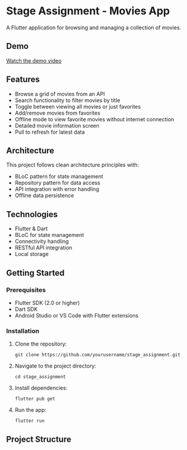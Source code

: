 # Stage Assignment - Movies App

A Flutter application for browsing and managing a collection of movies.

## Demo 

[Watch the demo video](./assets/demo/app-demo.mp4)

## Features

- Browse a grid of movies from an API
- Search functionality to filter movies by title
- Toggle between viewing all movies or just favorites
- Add/remove movies from favorites
- Offline mode to view favorite movies without internet connection
- Detailed movie information screen
- Pull to refresh for latest data

## Architecture

This project follows clean architecture principles with:
- BLoC pattern for state management
- Repository pattern for data access
- API integration with error handling
- Offline data persistence

## Technologies

- Flutter & Dart
- BLoC for state management
- Connectivity handling
- RESTful API integration
- Local storage

## Getting Started

### Prerequisites

- Flutter SDK (2.0 or higher)
- Dart SDK
- Android Studio or VS Code with Flutter extensions

### Installation

1. Clone the repository:
   ```
   git clone https://github.com/yourusername/stage_assignment.git
   ```

2. Navigate to the project directory:
   ```
   cd stage_assignment
   ```

3. Install dependencies:
   ```
   flutter pub get
   ```

4. Run the app:
   ```
   flutter run
   ```

## Project Structure
